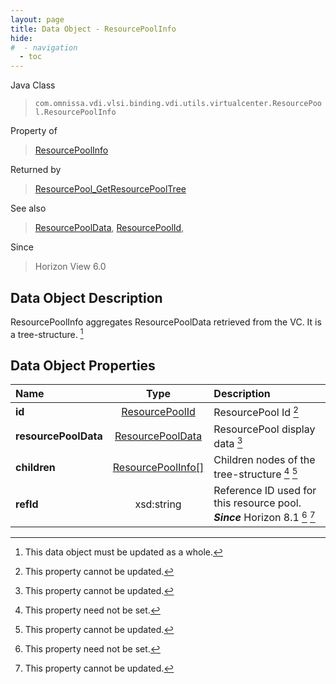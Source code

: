 ```yaml
---
layout: page
title: Data Object - ResourcePoolInfo
hide:
#  - navigation
  - toc
---
```






Java Class
> `com.omnissa.vdi.vlsi.binding.vdi.utils.virtualcenter.ResourcePool.ResourcePoolInfo`

Property of
> [ResourcePoolInfo](vdi.utils.virtualcenter.ResourcePool.ResourcePoolInfo.md#field_detail)

Returned by
> [ResourcePool_GetResourcePoolTree](vdi.utils.virtualcenter.ResourcePool.md#getResourcePoolTree)

See also
> [ResourcePoolData](vdi.utils.virtualcenter.ResourcePool.ResourcePoolData.md), [ResourcePoolId](vdi.entity.ResourcePoolId.md),

Since
> Horizon View 6.0


## Data Object Description

ResourcePoolInfo aggregates ResourcePoolData retrieved from the VC. It is a tree-structure.
 [^167]



## Data Object Properties

 Name | Type | Description
:---|:---:|:---
**id**| [ResourcePoolId](vdi.entity.ResourcePoolId.md)|  ResourcePool Id [^2]
**resourcePoolData**| [ResourcePoolData](vdi.utils.virtualcenter.ResourcePool.ResourcePoolData.md)|  ResourcePool display data [^2]
**children**| [ResourcePoolInfo[]](vdi.utils.virtualcenter.ResourcePool.ResourcePoolInfo.md)|  Children nodes of the tree-structure [^1] [^2]
**refId**|  xsd:string|  Reference ID used for this resource pool.  **_Since_** Horizon 8.1 [^1] [^2]


 


[^1]: This property need not be set.
[^2]: This property cannot be updated.
[^167]: This data object must be updated as a whole.